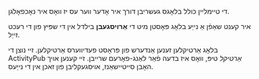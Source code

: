 די טיימליין כּולל בלאָגס געשריבן דורך איר אָדער ווער עס יז וואָס איר נאָכפאָלגן.

איר קענט שאַפֿן אַ נייַע בלאָג פּאָסטן מיט די **אַרויסגעבן** בילדל אין די שפּיץ פון די רעכט זייַל.

בלאָג אַרטיקלען זענען אַנדערש פון פּראָסט פעדיווערס אַרטיקלען. זיי נוצן די ActivityPub *אַרטיקל* טיפּ, וואָס איז בדעה פֿאַר לאַנג-פאָרעם שרייבן. זיי קענען אויך האָבן סייטיישאַנז, אויסגעקליבן פון זאכן אין די נייַעס.
